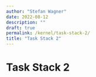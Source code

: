 ```yaml
---
author: "Stefan Wagner"
date: 2022-08-12
description: ""
draft: true
permalink: /kernel/task-stack-2/
title: "Task Stack 2"
---
```


# Task Stack 2
